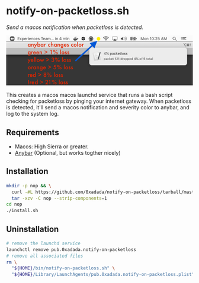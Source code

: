 # notify-on-packetloss.sh

_Send a macos notification when packetloss is detected._

<img src="notify-on-packetloss.png">

This creates a macos macos launchd service that runs a bash script checking for
packetloss by pinging your internet gateway. When packetloss is detected, it'll
send a macos notification and severity color to anybar, and log to the system log.


## Requirements

* Macos: High Sierra or greater.
* [Anybar](https://github.com/tonsky/AnyBar) (Optional, but works togther nicely)


## Installation

```bash
mkdir -p nop && \
  curl -#L https://github.com/0xadada/notify-on-packetloss/tarball/master | \
  tar -xzv -C nop --strip-components=1
cd nop
./install.sh
```


## Uninstallation

```bash
# remove the launchd service
launchctl remove pub.0xadada.notify-on-packetloss
# remove all associated files
rm \
  "${HOME}/bin/notify-on-packetloss.sh" \
  "${HOME}/Library/LaunchAgents/pub.0xadada.notify-on-packetloss.plist"
```
